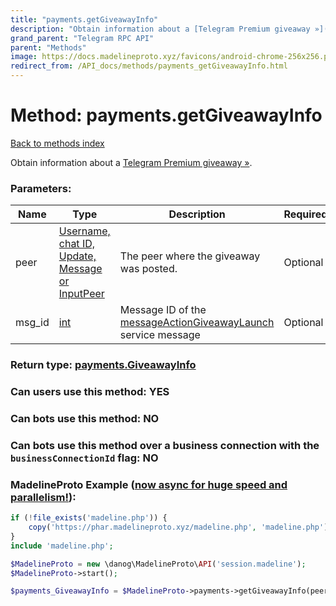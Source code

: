 ```yaml
---
title: "payments.getGiveawayInfo"
description: "Obtain information about a [Telegram Premium giveaway »](https://core.telegram.org/api/giveaways)."
grand_parent: "Telegram RPC API"
parent: "Methods"
image: https://docs.madelineproto.xyz/favicons/android-chrome-256x256.png
redirect_from: /API_docs/methods/payments_getGiveawayInfo.html
---
```

# Method: payments.getGiveawayInfo
[Back to methods index](index.html)



Obtain information about a [Telegram Premium giveaway »](https://core.telegram.org/api/giveaways).

### Parameters:

| Name     |    Type       | Description | Required |
|----------|---------------|-------------|----------|
|peer|[Username, chat ID, Update, Message or InputPeer](/API_docs/types/InputPeer.html) | The peer where the giveaway was posted. | Optional|
|msg\_id|[int](/API_docs/types/int.html) | Message ID of the [messageActionGiveawayLaunch](../constructors/messageActionGiveawayLaunch.html) service message | Optional|


### Return type: [payments.GiveawayInfo](/API_docs/types/payments.GiveawayInfo.html)

### Can users use this method: **YES**


### Can bots use this method: **NO**


### Can bots use this method over a business connection with the `businessConnectionId` flag: **NO**


### MadelineProto Example ([now async for huge speed and parallelism!](https://docs.madelineproto.xyz/docs/ASYNC.html)):


```php
if (!file_exists('madeline.php')) {
    copy('https://phar.madelineproto.xyz/madeline.php', 'madeline.php');
}
include 'madeline.php';

$MadelineProto = new \danog\MadelineProto\API('session.madeline');
$MadelineProto->start();

$payments_GiveawayInfo = $MadelineProto->payments->getGiveawayInfo(peer: $InputPeer, msg_id: $int, );
```

